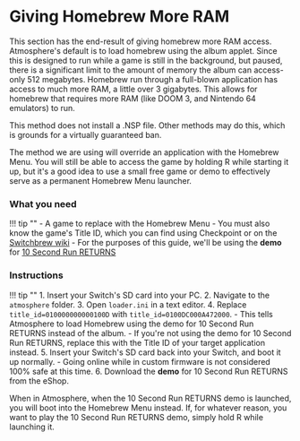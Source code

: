 # Giving Homebrew More RAM
This section has the end-result of giving homebrew more RAM access.
Atmosphere's default is to load homebrew using the album applet. Since this is designed to run while a game is still in the background, but paused, there is a significant limit to the amount of memory the album can access- only 512 megabytes.
Homebrew run through a full-blown application has access to much more RAM, a little over 3 gigabytes. This allows for homebrew that requires more RAM (like DOOM 3, and Nintendo 64 emulators) to run.

This method does not install a .NSP file. Other methods may do this, which is grounds for a virtually guaranteed ban.

The method we are using will override an application with the Homebrew Menu. You will still be able to access the game by holding R while starting it up, but it's a good idea to use a small free game or demo to effectively serve as a permanent Homebrew Menu launcher.

### What you need

!!! tip ""
	- A game to replace with the Homebrew Menu
          - You must also know the game's Title ID, which you can find using Checkpoint or on the [Switchbrew wiki](https://switchbrew.org/wiki/Title_list/Games)
          - For the purposes of this guide, we'll be using the **demo** for [10 Second Run RETURNS](https://www.nintendo.com/games/detail/10-second-run-returns-switch)

### Instructions

!!! tip ""
	1. Insert your Switch's SD card into your PC.
	2. Navigate to the `atmosphere` folder.
	3. Open `loader.ini` in a text editor.
	4. Replace `title_id=010000000000100D` with `title_id=0100DC000A472000`.
          - This tells Atmosphere to load Homebrew using the demo for 10 Second Run RETURNS instead of the album.
          - If you're not using the demo for 10 Second Run RETURNS, replace this with the Title ID of your target application instead.
	5. Insert your Switch's SD card back into your Switch, and boot it up normally.
          - Going online while in custom firmware is not considered 100% safe at this time.
	6. Download the **demo** for 10 Second Run RETURNS from the eShop.

When in Atmosphere, when the 10 Second Run RETURNS demo is launched, you will boot into the Homebrew Menu instead. If, for whatever reason, you want to play the 10 Second Run RETURNS demo, simply hold R while launching it.
